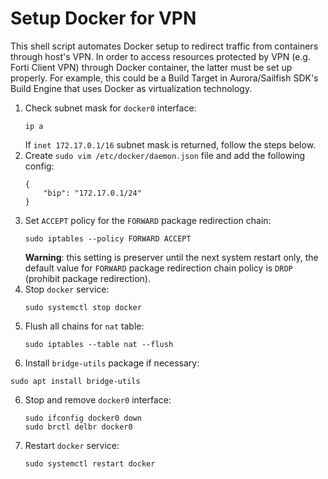 # Setup Docker for VPN

This shell script automates Docker setup to redirect traffic from containers through host's VPN. In order to access resources protected by VPN (e.g. Forti Сlient VPN) through Docker container, the latter must be set up properly. For example, this could be a Build Target in Aurora/Sailfish SDK's Build Engine that uses Docker as virtualization technology.

1. Check subnet mask for `docker0` interface:
    ```
    ip a
    ```
    If `inet 172.17.0.1/16` subnet mask is returned, follow the steps below.
2. Create `sudo vim /etc/docker/daemon.json` file and add the following config:
    ```
    {
        "bip": "172.17.0.1/24"
    }
    ```
3. Set `ACCEPT` policy for the `FORWARD` package redirection chain:
    ```
    sudo iptables --policy FORWARD ACCEPT
    ```
    **Warning**: this setting is preserver until the next system restart only, the default value for `FORWARD` package redirection chain policy is `DROP` (prohibit package redirection).
4. Stop `docker` service:
    ```
    sudo systemctl stop docker
    ```
5. Flush all chains for `nat` table:
    ```
    sudo iptables --table nat --flush
    ```
6. Install `bridge-utils` package if necessary:
  ```
  sudo apt install bridge-utils
  ```
6. Stop and remove `docker0` interface:
    ```
    sudo ifconfig docker0 down
    sudo brctl delbr docker0
    ```
7. Restart `docker` service:
    ```
    sudo systemctl restart docker
    ```
